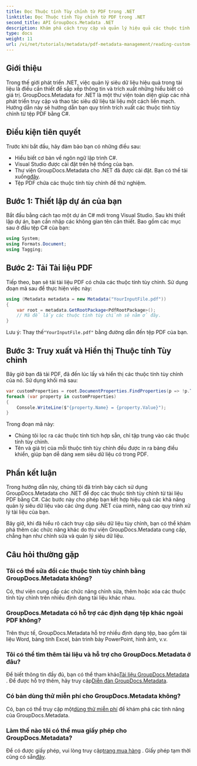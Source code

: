 ```yaml
---
title: Đọc Thuộc tính Tùy chỉnh từ PDF trong .NET
linktitle: Đọc Thuộc tính Tùy chỉnh từ PDF trong .NET
second_title: API GroupDocs.Metadata .NET
description: Khám phá cách truy cập và quản lý hiệu quả các thuộc tính tùy chỉnh từ tài liệu PDF bằng GroupDocs.Metadata cho .NET. Hướng dẫn toàn diện này cung cấp hướng dẫn từng bước.
type: docs
weight: 11
url: /vi/net/tutorials/metadata/pdf-metadata-management/reading-custom-properties-from-pdf/
---
```

## Giới thiệu

Trong thế giới phát triển .NET, việc quản lý siêu dữ liệu hiệu quả trong tài liệu là điều cần thiết để sắp xếp thông tin và trích xuất những hiểu biết có giá trị. GroupDocs.Metadata for .NET là một thư viện toàn diện giúp các nhà phát triển truy cập và thao tác siêu dữ liệu tài liệu một cách liền mạch. Hướng dẫn này sẽ hướng dẫn bạn quy trình trích xuất các thuộc tính tùy chỉnh từ tệp PDF bằng C#. 

## Điều kiện tiên quyết

Trước khi bắt đầu, hãy đảm bảo bạn có những điều sau:

- Hiểu biết cơ bản về ngôn ngữ lập trình C#.
- Visual Studio được cài đặt trên hệ thống của bạn.
-  Thư viện GroupDocs.Metadata cho .NET đã được cài đặt. Bạn có thể tải xuống[đây](https://releases.groupdocs.com/metadata/net/).
- Tệp PDF chứa các thuộc tính tùy chỉnh để thử nghiệm.

## Bước 1: Thiết lập dự án của bạn

Bắt đầu bằng cách tạo một dự án C# mới trong Visual Studio. Sau khi thiết lập dự án, bạn cần nhập các không gian tên cần thiết. Bao gồm các mục sau ở đầu tệp C# của bạn:

```csharp
using System;
using Formats.Document;
using Tagging;
```

## Bước 2: Tải Tài liệu PDF

Tiếp theo, bạn sẽ tải tài liệu PDF có chứa các thuộc tính tùy chỉnh. Sử dụng đoạn mã sau để thực hiện việc này:

```csharp
using (Metadata metadata = new Metadata("YourInputFile.pdf"))
{
    var root = metadata.GetRootPackage<PdfRootPackage>();
    // Mã để lấy các thuộc tính tùy chỉnh sẽ nằm ở đây.
}
```

 Lưu ý: Thay thế`"YourInputFile.pdf"` bằng đường dẫn đến tệp PDF của bạn.

## Bước 3: Truy xuất và Hiển thị Thuộc tính Tùy chỉnh

Bây giờ bạn đã tải PDF, đã đến lúc lấy và hiển thị các thuộc tính tùy chỉnh của nó. Sử dụng khối mã sau:

```csharp
var customProperties = root.DocumentProperties.FindProperties(p => !p.Tags.Contains(Tags.Document.BuiltIn));
foreach (var property in customProperties)
{
    Console.WriteLine($"{property.Name} = {property.Value}");
}
```

Trong đoạn mã này:
- Chúng tôi lọc ra các thuộc tính tích hợp sẵn, chỉ tập trung vào các thuộc tính tùy chỉnh.
- Tên và giá trị của mỗi thuộc tính tùy chỉnh đều được in ra bảng điều khiển, giúp bạn dễ dàng xem siêu dữ liệu có trong PDF.

## Phần kết luận

Trong hướng dẫn này, chúng tôi đã trình bày cách sử dụng GroupDocs.Metadata cho .NET để đọc các thuộc tính tùy chỉnh từ tài liệu PDF bằng C#. Các bước này cho phép bạn kết hợp hiệu quả các khả năng quản lý siêu dữ liệu vào các ứng dụng .NET của mình, nâng cao quy trình xử lý tài liệu của bạn. 

Bây giờ, khi đã hiểu rõ cách truy cập siêu dữ liệu tùy chỉnh, bạn có thể khám phá thêm các chức năng khác do thư viện GroupDocs.Metadata cung cấp, chẳng hạn như chỉnh sửa và quản lý siêu dữ liệu.

## Câu hỏi thường gặp

### Tôi có thể sửa đổi các thuộc tính tùy chỉnh bằng GroupDocs.Metadata không?
Có, thư viện cung cấp các chức năng chỉnh sửa, thêm hoặc xóa các thuộc tính tùy chỉnh trên nhiều định dạng tài liệu khác nhau.

### GroupDocs.Metadata có hỗ trợ các định dạng tệp khác ngoài PDF không?
Trên thực tế, GroupDocs.Metadata hỗ trợ nhiều định dạng tệp, bao gồm tài liệu Word, bảng tính Excel, bản trình bày PowerPoint, hình ảnh, v.v.

### Tôi có thể tìm thêm tài liệu và hỗ trợ cho GroupDocs.Metadata ở đâu?
 Để biết thông tin đầy đủ, bạn có thể tham khảo[Tài liệu GroupDocs.Metadata](https://reference.groupdocs.com/metadata/net/) . Để được hỗ trợ thêm, hãy truy cập[Diễn đàn GroupDocs.Metadata](https://forum.groupdocs.com/c/metadata/14).

### Có bản dùng thử miễn phí cho GroupDocs.Metadata không?
 Có, bạn có thể truy cập một[dùng thử miễn phí](https://releases.groupdocs.com/) để khám phá các tính năng của GroupDocs.Metadata.

### Làm thế nào tôi có thể mua giấy phép cho GroupDocs.Metadata?
 Để có được giấy phép, vui lòng truy cập[trang mua hàng](https://purchase.groupdocs.com/buy) . Giấy phép tạm thời cũng có sẵn[đây](https://purchase.groupdocs.com/temporary-license/).